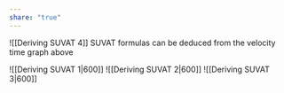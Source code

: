 ```yaml
---
share: "true"
---
```


![[Deriving SUVAT 4]]
 SUVAT formulas can be deduced from the velocity time graph above
 

![[Deriving SUVAT 1|600]]
![[Deriving SUVAT 2|600]]
![[Deriving SUVAT 3|600]]
